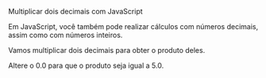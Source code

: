 Multiplicar dois decimais com JavaScript

Em JavaScript, você também pode realizar cálculos com números decimais, assim como com números inteiros.

Vamos multiplicar dois decimais para obter o produto deles.

Altere o 0.0 para que o produto seja igual a 5.0.